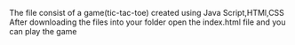 The file consist of a game(tic-tac-toe) created using Java Script,HTMl,CSS
 After downloading the files into your folder open the index.html file and you can play the game
